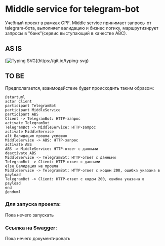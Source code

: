 Middle service for telegram-bot
========================
Учебный проект в рамках GPF. Middle service принимает запросы от telegram-бота, выполняет валидацию и бизнес логику, 
маршрутизирует запросы в "банк"(сервис выступающий в качестве АВС).

## AS IS
[![Typing SVG](https://readme-typing-svg.herokuapp.com?color=%2336BCF7&lines=Проект+в+процессе+разработки...)](https://git.io/typing-svg)

## TO BE
Предполагается, взаимодействие будет происходить таким образом:

```plantuml
@startuml
actor Client
participant TelegramBot
participant MiddleService
participant ABS
Client -> TelegramBot: HTTP-запрос
activate TelegramBot
TelegramBot -> MiddleService: HTTP-запрос
activate MiddleService
alt Валидация прошла успешно
MiddleService -> ABS: HTTP-запрос
activate ABS
ABS -> MiddleService: HTTP-ответ с данными
deactivate ABS
MiddleService -> TelegramBot: HTTP-ответ с данными
TelegramBot -> Client: HTTP-ответ с данными
else Валидация не прошла
MiddleService -> TelegramBot: HTTP-ответ c кодом 200, ошибка указана в payload
TelegramBot -> Client: HTTP-ответ c кодом 200, ошибка указана в payload 
end
@enduml
```

### Для запуска проекта:

Пока нечего запускать

### Ссылка на Swagger:

Пока нечего документировать